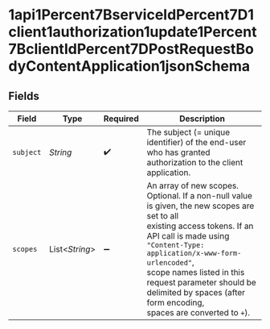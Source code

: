 # 1api1Percent7BserviceIdPercent7D1client1authorization1update1Percent7BclientIdPercent7DPostRequestBodyContentApplication1jsonSchema


## Fields

| Field                                                                                                                                                                                                                                                                                                                                   | Type                                                                                                                                                                                                                                                                                                                                    | Required                                                                                                                                                                                                                                                                                                                                | Description                                                                                                                                                                                                                                                                                                                             |
| --------------------------------------------------------------------------------------------------------------------------------------------------------------------------------------------------------------------------------------------------------------------------------------------------------------------------------------- | --------------------------------------------------------------------------------------------------------------------------------------------------------------------------------------------------------------------------------------------------------------------------------------------------------------------------------------- | --------------------------------------------------------------------------------------------------------------------------------------------------------------------------------------------------------------------------------------------------------------------------------------------------------------------------------------- | --------------------------------------------------------------------------------------------------------------------------------------------------------------------------------------------------------------------------------------------------------------------------------------------------------------------------------------- |
| `subject`                                                                                                                                                                                                                                                                                                                               | *String*                                                                                                                                                                                                                                                                                                                                | :heavy_check_mark:                                                                                                                                                                                                                                                                                                                      | The subject (= unique identifier) of the end-user who has granted authorization to the client<br/>application.<br/>                                                                                                                                                                                                                     |
| `scopes`                                                                                                                                                                                                                                                                                                                                | List\<*String*>                                                                                                                                                                                                                                                                                                                         | :heavy_minus_sign:                                                                                                                                                                                                                                                                                                                      | An array of new scopes. Optional. If a non-null value is given, the new scopes are set to all<br/>existing access tokens. If an API call is made using `"Content-Type: application/x-www-form-urlencoded"`,<br/>scope names listed in this request parameter should be delimited by spaces (after form encoding,<br/>spaces are converted to `+`).<br/> |